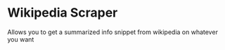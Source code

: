 # Wikipedia Scraper

Allows you to get a summarized info snippet from wikipedia on whatever you want
